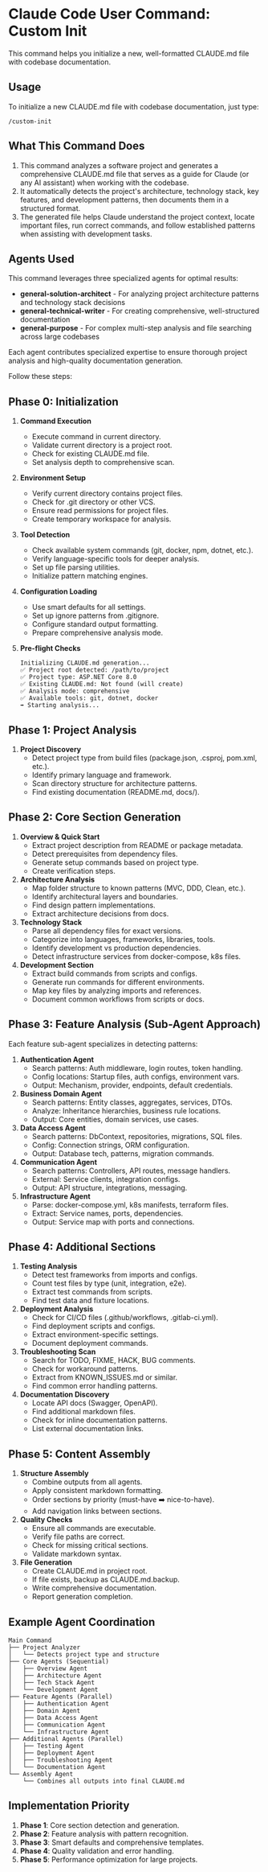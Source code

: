 # Claude Code User Command: Custom Init

This command helps you initialize a new, well-formatted CLAUDE.md file with codebase documentation.

## Usage

To initialize a new CLAUDE.md file with codebase documentation, just type:

```
/custom-init
```

## What This Command Does

1. This command analyzes a software project and generates a comprehensive CLAUDE.md file that serves as a guide for Claude (or any AI assistant) when working with the codebase.
2. It automatically detects the project's architecture, technology stack, key features, and development patterns, then documents them in a structured format.
3. The generated file helps Claude understand the project context, locate important files, run correct commands, and follow established patterns when assisting with development tasks.

## Agents Used

This command leverages three specialized agents for optimal results:

- **general-solution-architect** - For analyzing project architecture patterns and technology stack decisions
- **general-technical-writer** - For creating comprehensive, well-structured documentation
- **general-purpose** - For complex multi-step analysis and file searching across large codebases

Each agent contributes specialized expertise to ensure thorough project analysis and high-quality documentation generation.

Follow these steps:

## Phase 0: Initialization

1. **Command Execution**
   - Execute command in current directory.
   - Validate current directory is a project root.
   - Check for existing CLAUDE.md file.
   - Set analysis depth to comprehensive scan.
2. **Environment Setup**
   - Verify current directory contains project files.
   - Check for .git directory or other VCS.
   - Ensure read permissions for project files.
   - Create temporary workspace for analysis.
3. **Tool Detection**
   - Check available system commands (git, docker, npm, dotnet, etc.).
   - Verify language-specific tools for deeper analysis.
   - Set up file parsing utilities.
   - Initialize pattern matching engines.
4. **Configuration Loading**
   - Use smart defaults for all settings.
   - Set up ignore patterns from .gitignore.
   - Configure standard output formatting.
   - Prepare comprehensive analysis mode.
5. **Pre-flight Checks**

   ```
   Initializing CLAUDE.md generation...
   ✅ Project root detected: /path/to/project
   ✅ Project type: ASP.NET Core 8.0
   ✅ Existing CLAUDE.md: Not found (will create)
   ✅ Analysis mode: comprehensive
   ✅ Available tools: git, dotnet, docker
   ➡️ Starting analysis...
   ```

## Phase 1: Project Analysis

1. **Project Discovery**
   - Detect project type from build files (package.json, .csproj, pom.xml, etc.).
   - Identify primary language and framework.
   - Scan directory structure for architecture patterns.
   - Find existing documentation (README.md, docs/).

## Phase 2: Core Section Generation

1. **Overview & Quick Start**
   - Extract project description from README or package metadata.
   - Detect prerequisites from dependency files.
   - Generate setup commands based on project type.
   - Create verification steps.
2. **Architecture Analysis**
   - Map folder structure to known patterns (MVC, DDD, Clean, etc.).
   - Identify architectural layers and boundaries.
   - Find design pattern implementations.
   - Extract architecture decisions from docs.
3. **Technology Stack**
   - Parse all dependency files for exact versions.
   - Categorize into languages, frameworks, libraries, tools.
   - Identify development vs production dependencies.
   - Detect infrastructure services from docker-compose, k8s files.
4. **Development Section**
   - Extract build commands from scripts and configs.
   - Generate run commands for different environments.
   - Map key files by analyzing imports and references.
   - Document common workflows from scripts or docs.

## Phase 3: Feature Analysis (Sub-Agent Approach)

Each feature sub-agent specializes in detecting patterns:

1. **Authentication Agent**
   - Search patterns: Auth middleware, login routes, token handling.
   - Config locations: Startup files, auth configs, environment vars.
   - Output: Mechanism, provider, endpoints, default credentials.
2. **Business Domain Agent**
   - Search patterns: Entity classes, aggregates, services, DTOs.
   - Analyze: Inheritance hierarchies, business rule locations.
   - Output: Core entities, domain services, use cases.
3. **Data Access Agent**
   - Search patterns: DbContext, repositories, migrations, SQL files.
   - Config: Connection strings, ORM configuration.
   - Output: Database tech, patterns, migration commands.
4. **Communication Agent**
   - Search patterns: Controllers, API routes, message handlers.
   - External: Service clients, integration configs.
   - Output: API structure, integrations, messaging.
5. **Infrastructure Agent**
   - Parse: docker-compose.yml, k8s manifests, terraform files.
   - Extract: Service names, ports, dependencies.
   - Output: Service map with ports and connections.

## Phase 4: Additional Sections

1. **Testing Analysis**
   - Detect test frameworks from imports and configs.
   - Count test files by type (unit, integration, e2e).
   - Extract test commands from scripts.
   - Find test data and fixture locations.
2. **Deployment Analysis**
   - Check for CI/CD files (.github/workflows, .gitlab-ci.yml).
   - Find deployment scripts and configs.
   - Extract environment-specific settings.
   - Document deployment commands.
3. **Troubleshooting Scan**
   - Search for TODO, FIXME, HACK, BUG comments.
   - Check for workaround patterns.
   - Extract from KNOWN_ISSUES.md or similar.
   - Find common error handling patterns.
4. **Documentation Discovery**
   - Locate API docs (Swagger, OpenAPI).
   - Find additional markdown files.
   - Check for inline documentation patterns.
   - List external documentation links.

## Phase 5: Content Assembly

1. **Structure Assembly**
   - Combine outputs from all agents.
   - Apply consistent markdown formatting.
   - Order sections by priority (must-have ➡️ nice-to-have).
   - Add navigation links between sections.
2. **Quality Checks**
   - Ensure all commands are executable.
   - Verify file paths are correct.
   - Check for missing critical sections.
   - Validate markdown syntax.
3. **File Generation**
   - Create CLAUDE.md in project root.
   - If file exists, backup as CLAUDE.md.backup.
   - Write comprehensive documentation.
   - Report generation completion.

## Example Agent Coordination

```
Main Command
├── Project Analyzer
│   └── Detects project type and structure
├── Core Agents (Sequential)
│   ├── Overview Agent
│   ├── Architecture Agent
│   ├── Tech Stack Agent
│   └── Development Agent
├── Feature Agents (Parallel)
│   ├── Authentication Agent
│   ├── Domain Agent
│   ├── Data Access Agent
│   ├── Communication Agent
│   └── Infrastructure Agent
├── Additional Agents (Parallel)
│   ├── Testing Agent
│   ├── Deployment Agent
│   ├── Troubleshooting Agent
│   └── Documentation Agent
└── Assembly Agent
    └── Combines all outputs into final CLAUDE.md
```

## Implementation Priority

1. **Phase 1**: Core section detection and generation.
2. **Phase 2**: Feature analysis with pattern recognition.
3. **Phase 3**: Smart defaults and comprehensive templates.
4. **Phase 4**: Quality validation and error handling.
5. **Phase 5**: Performance optimization for large projects.